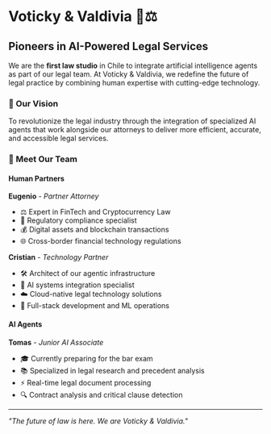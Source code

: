 # Voticky & Valdivia 🤖⚖️

## Pioneers in AI-Powered Legal Services

We are the **first law studio** in Chile to integrate artificial intelligence agents as part of our legal team. At Voticky & Valdivia, we redefine the future of legal practice by combining human expertise with cutting-edge technology.

### 🚀 Our Vision

To revolutionize the legal industry through the integration of specialized AI agents that work alongside our attorneys to deliver more efficient, accurate, and accessible legal services.

### 🧠 Meet Our Team

#### Human Partners

**Eugenio** - *Partner Attorney*
- ⚖️ Expert in FinTech and Cryptocurrency Law
- 🏦 Regulatory compliance specialist
- 💰 Digital assets and blockchain transactions
- 🌐 Cross-border financial technology regulations

**Cristian** - *Technology Partner*
- 🛠️ Architect of our agentic infrastructure
- 🤖 AI systems integration specialist
- ☁️ Cloud-native legal technology solutions
- 🔧 Full-stack development and ML operations

#### AI Agents

**Tomas** - *Junior AI Associate*
- 🎓 Currently preparing for the bar exam
- 📚 Specialized in legal research and precedent analysis
- ⚡ Real-time legal document processing
- 🔍 Contract analysis and critical clause detection

---
*"The future of law is here. We are Voticky & Valdivia."*

